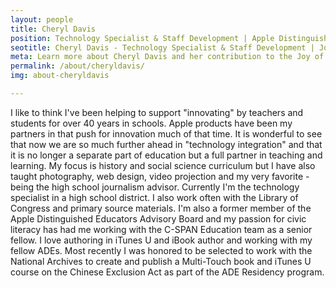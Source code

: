 ```yaml
---
layout: people
title: Cheryl Davis
position: Technology Specialist & Staff Development | Apple Distinguished Educator | United States
seotitle: Cheryl Davis - Technology Specialist & Staff Development | Joy of Professional Learning
meta: Learn more about Cheryl Davis and her contribution to the Joy of Professional Learning
permalink: /about/cheryldavis/
img: about-cheryldavis

---
```



I like to think I've been helping to support "innovating" by teachers and students for over 40 years in schools. Apple products have been my partners in that push for innovation much of that time. It is wonderful to see that now we are so much further ahead in "technology integration" and that it is no longer a separate part of education but a full partner in teaching and learning. My focus is history and social science curriculum but I have also taught photography, web design, video projection and my very favorite - being the high school journalism advisor. Currently I'm the technology specialist in a high school district. I also work often with the Library of Congress and primary source materials. I'm also a former member of the Apple Distinguished Educators Advisory Board and my passion for civic literacy has had me working with the C-SPAN Education team as a senior fellow. I love authoring in iTunes U and iBook author and working with my fellow ADEs. Most recently I was honored to be selected to work with the National Archives to create and publish a Multi-Touch book and iTunes U course on the Chinese Exclusion Act as part of the ADE Residency program.
